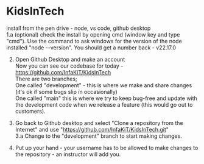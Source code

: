 # KidsInTech

install from the pen drive - node, vs code, github desktop  
 1.a (optional) check the install by opening cmd (window key and type "cmd"). Use the command to ask windows for the version of the node installed "node --version". You should get a number back - v22.17.0

2. Open Github Desktop and make an account  
   Now you can see our codebase for today - https://github.com/InfaKiT/KidsInTech  
   There are two branches;  
   One called "development" - this is where we make and share changes (it's ok if some bugs slip in occasionally)  
   One called "main" this is where we try to keep bug-free and update with the development code when we release a feature (this would go out to customers).

3. Go back to Github desktop and select "Clone a repository from the Internet" and use "https://github.com/InfaKiT/KidsInTech.git"  
   3.a Change to the "development" branch to start making changes.
4. Put up your hand - your username has to be allowed to make changes to the repository - an instructor will add you.
